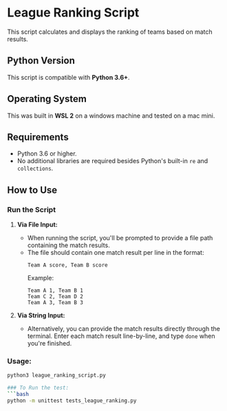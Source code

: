 # League Ranking Script

This script calculates and displays the ranking of teams based on match results.

## Python Version
This script is compatible with **Python 3.6+**.

## Operating System
This was built in **WSL 2** on a windows machine and tested on a mac mini. 

## Requirements
- Python 3.6 or higher.
- No additional libraries are required besides Python's built-in `re` and `collections`.

## How to Use

### Run the Script

1. **Via File Input:**
   - When running the script, you'll be prompted to provide a file path containing the match results.
   - The file should contain one match result per line in the format:
     ```
     Team A score, Team B score
     ```
     Example:
     ```
     Team A 1, Team B 1
     Team C 2, Team D 2
     Team A 3, Team B 3
     ```

2. **Via String Input:**
   - Alternatively, you can provide the match results directly through the terminal. Enter each match result line-by-line, and type `done` when you're finished.
   
### Usage:
```bash
python3 league_ranking_script.py

### To Run the test:
```bash
python -m unittest tests_league_ranking.py
